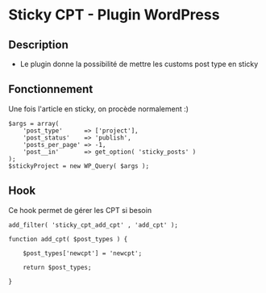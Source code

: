 # Sticky CPT - Plugin WordPress

## Description

* Le plugin donne la possibilité de mettre les customs post type en sticky

## Fonctionnement

Une fois l'article en sticky, on procède normalement :)

	$args = array(
	    'post_type'      => ['project'],
	    'post_status'    => 'publish',
	    'posts_per_page' => -1,
	    'post__in'       => get_option( 'sticky_posts' )
	);
	$stickyProject = new WP_Query( $args );


## Hook

Ce hook permet  de gérer les CPT si besoin

    add_filter( 'sticky_cpt_add_cpt' , 'add_cpt' );

    function add_cpt( $post_types ) {

        $post_types['newcpt'] = 'newcpt';

        return $post_types;

    }
